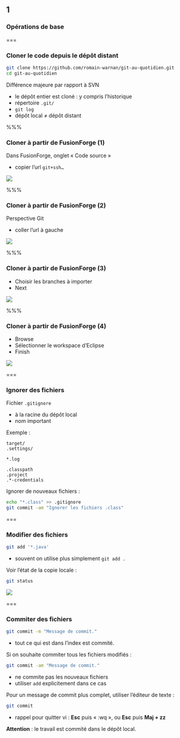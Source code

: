 <!-- .slide: data-background-image="images/git-logo.png" data-background-size="600px" class="chapter" -->
## 1
### Opérations de base


===


<!-- .slide: class="slide" -->
### Cloner le code depuis le dépôt distant

```bash
git clone https://github.com/romain-warnan/git-au-quotidien.git
cd git-au-quotidien
```

Différence majeure par rapport à SVN
 - le dépôt entier est cloné : y compris l’historique
  - répertoire `.git/`
  - `git log`
 - dépôt local ≠ dépôt distant


%%%


<!-- .slide: class="slide" -->
### Cloner à partir de FusionForge (1)

Dans FusionForge, onglet « Code source »
 - copier l’url `git+ssh…`

<div class="center">
    <img src="egit/clone-0.0.png" />
</div>


%%%


<!-- .slide: class="slide" -->
### Cloner à partir de FusionForge (2)

Perspective Git
 - coller l’url à gauche

<div class="center">
    <img src="egit/clone-0.1.png" />
</div>


%%%


<!-- .slide: class="slide" -->
### Cloner à partir de FusionForge (3)

 - Choisir les branches à importer
 - Next

<div class="center">
    <img src="egit/clone-0.2.png" />
</div>


%%%


<!-- .slide: class="slide" -->
### Cloner à partir de FusionForge (4)

 - Browse
 - Sélectionner le workspace d’Eclipse
 - Finish

<div class="center">
    <img src="egit/clone-0.3.png" />
</div>


===


<!-- .slide: class="slide" -->
### Ignorer des fichiers

Fichier `.gitignore`
 - à la racine du dépôt local
 - nom important

Exemple :
```
target/
.settings/

*.log

.classpath
.project
.*-credentials
```

Ignorer de nouveaux fichiers :
```bash
echo "*.class" >> .gitignore
git commit -am "Ignorer les fichiers .class"
```


===


<!-- .slide: class="slide" -->
### Modifier des fichiers

```bash
git add '*.java'
```
 - souvent on utilise plus simplement `git add .`

Voir l’état de la copie locale :
```bash
git status
```

<div class="center">
    <img src="images/git-status.png" />
</div>


===


<!-- .slide: class="slide" -->
### Commiter des fichiers

```bash
git commit -m "Message de commit."
```
 - tout ce qui est dans l’index est commité.

Si on souhaite commiter tous les fichiers modifiés : 
```bash
git commit -am "Message de commit."
```
 - ne commite pas les nouveaux fichiers
  - utiliser `add` explicitement dans ce cas

Pour un message de commit plus complet, utiliser l’éditeur de texte :
```bash
git commit
```
 - rappel pour quitter vi : __Esc__ puis « :wq », ou __Esc__ puis __Maj + zz__

__Attention__ : le travail est commité dans le dépôt local.
